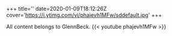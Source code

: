 +++
title=''
date=2020-01-09T18:12:26Z
cover='https://i.ytimg.com/vi/phajevh1MFw/sddefault.jpg'
+++

All content belongs to GlennBeck.
{{< youtube phajevh1MFw >}}
